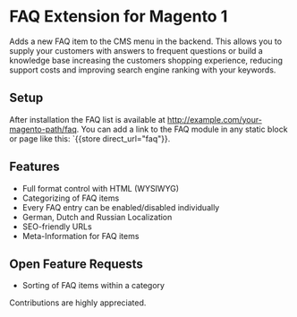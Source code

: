FAQ Extension for Magento 1
===========

Adds a new FAQ item to the CMS menu in the backend. This allows you to supply your customers with answers to frequent 
questions or build a knowledge base increasing the customers shopping experience, reducing support costs and improving 
search engine ranking with your keywords.

Setup
-----

After installation the FAQ list is available at http://example.com/your-magento-path/faq. 
You can add a link to the FAQ module in any static block or page like this: `{{store direct_url="faq"}}.

Features
--------

* Full format control with HTML (WYSIWYG)
* Categorizing of FAQ items
* Every FAQ entry can be enabled/disabled individually
* German, Dutch and Russian Localization
* SEO-friendly URLs
* Meta-Information for FAQ items

Open Feature Requests
----------------

* Sorting of FAQ items within a category

Contributions are highly appreciated.
